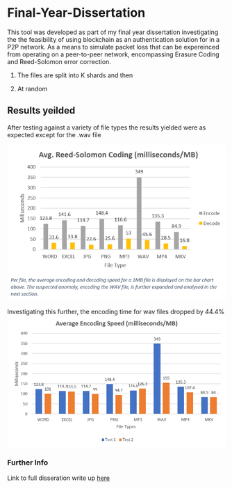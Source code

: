# Final-Year-Dissertation
This tool was developed as part of my final year dissertation investigating the the feasibility of using blockchain as an authentication solution for in a P2P network. As a means to simulate packet loss that can be expereinced from operating on a peer-to-peer network, encompassing Erasure Coding and Reed-Solomon error correction. 

1. The files are split into K shards and then  

2. At random  

## Results yeilded 
After testing against a variety of file types the results yielded were as expected except for the .wav file

<img src="https://github.com/fhpatel/Final-Year-Dissertation/blob/master/graph_1.png" width="550" alt="First pass of test">

Investigating this further, the encoding time for wav files dropped by 44.4%
<img src="https://github.com/fhpatel/Final-Year-Dissertation/blob/master/graph_2.png" width="550" alt="Comparison of two tests">


### Further Info
Link to full disseration write up <a href="https://drive.google.com/file/d/1acVVSBgKhE9NOhD7GEYs1qACaFmVGBsB/view?usp=sharing">here</a>
